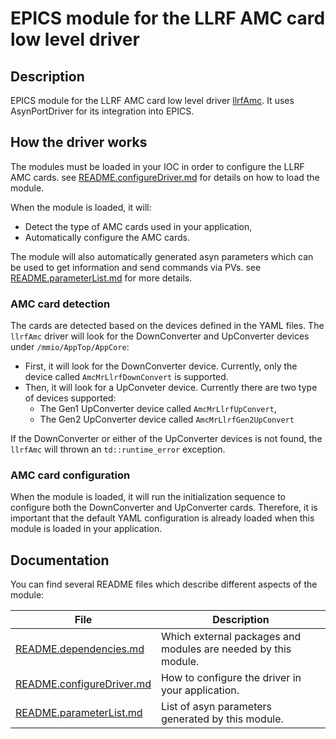 # EPICS module for the LLRF AMC card low level driver

## Description

EPICS module for the LLRF AMC card low level driver [llrfAmc](https://github.com/slaclab/llrfAmc). It uses AsynPortDriver for its integration into EPICS.

## How the driver works

The modules must be loaded in your IOC in order to configure the LLRF AMC cards. see [README.configureDriver.md](README.configureDriver.md) for details on how to load the module.

When the module is loaded, it will:
- Detect the type of AMC cards used in your application,
- Automatically configure the AMC cards.

The module will also automatically generated asyn parameters which can be used to get information and send commands via PVs. see [README.parameterList.md](README.parameterList.md) for more details.

### AMC card detection

The cards are detected based on the devices defined in the YAML files. The `llrfAmc` driver will look for the DownConverter and UpConverter devices under `/mmio/AppTop/AppCore`:
- First, it will look for the DownConverter device. Currently, only the device called `AmcMrLlrfDownConvert` is supported.
- Then, it will look for a UpConveter device. Currently there are two type of devices supported:
  - The Gen1 UpConverter device called `AmcMrLlrfUpConvert`,
  - The Gen2 UpConverter device called `AmcMrLlrfGen2UpConvert`

If the DownConverter or either of the UpConverter devices is not found, the `llrfAmc` will thrown an `td::runtime_error` exception.

### AMC card configuration

When the module is loaded, it will run the initialization sequence to configure both the DownConverter and UpConverter cards. Therefore, it is important that the default YAML configuration is already loaded when this module is loaded in your application.

## Documentation

You can find several README files which describe different aspects of the module:

File                                                    | Description
--------------------------------------------------------|---------------
[README.dependencies.md](README.dependencies.md)        | Which external packages and modules are needed by this module.
[README.configureDriver.md](README.configureDriver.md)  | How to configure the driver in your application.
[README.parameterList.md](README.parameterList.md)      | List of asyn parameters generated by this module.
